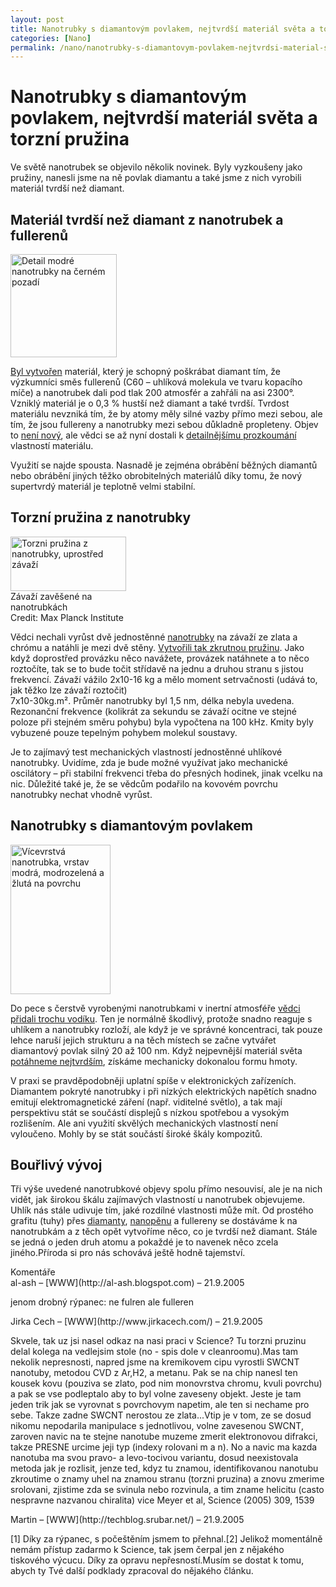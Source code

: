```yaml
---
layout: post
title: Nanotrubky s diamantovým povlakem, nejtvrdší materiál světa a torzní pružina
categories: [Nano]
permalink: /nano/nanotrubky-s-diamantovym-povlakem-nejtvrdsi-material-sveta-a-torzni-pruzina.html
---
```

# Nanotrubky s diamantovým povlakem, nejtvrdší materiál světa a torzní pružina

Ve světě nanotrubek se objevilo několik novinek. Byly vyzkoušeny jako pružiny, nanesli jsme na ně povlak diamantu a také jsme z nich vyrobili materiál tvrdší než diamant.

## Materiál tvrdší než diamant z nanotrubek a fullerenů

<div class="obry" style="width:187px"><div class="leftbox"><img alt="Detail modré nanotrubky na černém pozadí" height="165" src="http://www.techblog.cz/images/nanotrubka-modra-cerna.jpg" width="170"/></div></div> 

[Byl vytvořen](http://www.newscientist.com/article.ns?id=dn7926) materiál, který je schopný poškrábat diamant tím, že výzkumníci směs fullerenů (C60 – uhlíková molekula ve tvaru kopacího míče) a nanotrubek dali pod tlak 200 atmosfér a zahřáli na asi 2300°. Vzniklý materiál je o 0,3 % hustší než diamant a také tvrdší. Tvrdost materiálu nevzniká tím, že by atomy měly silné vazby přímo mezi sebou, ale tím, že jsou fullereny a nanotrubky mezi sebou důkladně propleteny. Objev to [není nový](http://www.bgi.uni-bayreuth.de/annual_report/2004/c_88.phtml), ale vědci se až nyní dostali k [detailnějšímu prozkoumání](http://www.physorg.com/news6436.html) vlastností materiálu.

Využití se najde spousta. Nasnadě je zejména obrábění běžných diamantů nebo obrábění jiných těžko obrobitelných materiálů díky tomu, že nový supertvrdý materiál je teplotně velmi stabilní.

## Torzní pružina z nanotrubky

<div class="obry" style="width:202px"><div class="leftbox"><img alt="Torzni pružina z nanotrubky, uprostřed závaží" height="87" src="http://www.techblog.cz/images/torzni-pruzina-z-nanotrubky.jpg" width="185"/></div>Závaží zavěšené na nanotrubkách<br/>Credit: Max Planck Institute</div> 

Vědci nechali vyrůst dvě jednostěnné [nanotrubky](http://www.techblog.cz/nano/nanotubes-nanotrubky.html) na závaží ze zlata a chrómu a natáhli je mezi dvě stěny. [Vytvořili tak zkrutnou pružinu](http://www.electronicsweekly.co.uk/Articles/2005/09/12/36236/Pendulumusesnanotubespring.htm). Jako když doprostřed provázku něco navážete, provázek natáhnete a to něco roztočíte, tak se to bude točit střídavě na jednu a druhou stranu s jistou frekvencí. Závaží vážilo 2x10-16 kg a mělo moment setrvačnosti (udává to, jak těžko lze závaží roztočit)   
7x10-30kg.m². Průměr nanotrubky byl 1,5 nm, délka nebyla uvedena. Rezonanční frekvence (kolikrát za sekundu se závaží ocitne ve stejné poloze při stejném směru pohybu) byla vypočtena na 100 kHz. Kmity byly vybuzené pouze tepelným pohybem molekul soustavy.

Je to zajímavý test mechanických vlastností jednostěnné uhlíkové nanotrubky. Uvidíme, zda je bude možné využívat jako mechanické oscilátory – při stabilní frekvenci třeba do přesných hodinek, jinak vcelku na nic. Důležité také je, že se vědcům podařilo na kovovém povrchu nanotrubky nechat vhodně vyrůst.

## Nanotrubky s diamantovým povlakem

<div class="obry" style="width:177px"><div class="leftbox"><img alt="Vícevrstvá nanotrubka, vrstav modrá, modrozelená a žlutá na povrchu" height="239" src="http://www.techblog.cz/images/vicevrstva-nanotrubka-modra-zluta.jpg" width="160"/></div></div> 

Do pece s čerstvě vyrobenými nanotrubkami v inertní atmosféře [vědci přidali trochu vodíku](http://www.nanotech-now.com/news.cgi?story_id=10873). Ten je normálně škodlivý, protože snadno reaguje s uhlíkem a nanotrubky rozloží, ale když je ve správné koncentraci, tak pouze lehce naruší jejich strukturu a na těch místech se začne vytvářet diamantový povlak silný 20 až 100 nm. Když nejpevnější materiál světa [potáhneme nejtvrdším](http://www.spacedaily.com/news/nanotech-05zzzu.html), získáme mechanicky dokonalou formu hmoty.

V praxi se pravděpodobněji uplatní spíše v elektronických zařízeních. Diamantem pokryté nanotrubky i při nízkých elektrických napětích snadno emitují elektromagnetické záření (např. viditelné světlo), a tak mají perspektivu stát se součástí displejů s nízkou spotřebou a vysokým rozlišením. Ale ani využití skvělých mechanických vlastností není vyloučeno. Mohly by se stát součástí široké škály kompozitů.

## Bouřlivý vývoj

Tři výše uvedené nanotrubkové objevy spolu přímo nesouvisí, ale je na nich vidět, jak širokou škálu zajímavých vlastností u nanotrubek objevujeme. Uhlík nás stále udivuje tím, jaké rozdílné vlastnosti může mít. Od prostého grafitu (tuhy) přes [diamanty](http://www.techblog.cz/technologie/nejvetsi-umely-diamant-ma-10-karatu.html), [nanopěnu](http://www.techblog.cz/nano/pata-forma-uhliku-nanopena.html) a fullereny se dostáváme k na nanotrubkám a z těch opět vytvoříme něco, co je tvrdší než diamant. Stále se jedná o jeden druh atomu a pokaždé je to navenek něco zcela jiného.Příroda si pro nás schovává ještě hodně tajemství.


<section id='comments-section'>
<div class='commentsheader'>Komentáře</div>        
<div class='comment-item-header' markdown=1>
al-ash &ndash; [WWW](http://al-ash.blogspot.com) &ndash; 21.9.2005
</div>

jenom drobný rýpanec: ne fulren ale fulleren

<div class='comment-item-header' markdown=1>
Jirka Cech &ndash; [WWW](http://www.jirkacech.com/) &ndash; 21.9.2005
</div>

Skvele, tak uz jsi nasel odkaz na nasi praci v Science? Tu torzni pruzinu delal kolega na vedlejsim stole (no - spis dole v cleanroomu).Mas tam nekolik nepresnosti, napred jsme na kremikovem cipu vyrostli SWCNT nanotuby, metodou CVD z Ar,H2, a metanu. Pak se na chip nanesl ten kousek kovu (pouziva se zlato, pod nim monovrstva chromu, kvuli povrchu) a pak se vse podleptalo aby to byl volne zaveseny objekt. Jeste je tam jeden trik jak se vyrovnat s povrchovym napetim, ale ten si nechame pro sebe. Takze zadne SWCNT nerostou ze zlata...Vtip je v tom, ze se dosud nikomu nepodarila manipulace s jednotlivou, volne zavesenou SWCNT,  zaroven navic na te stejne nanotube muzeme zmerit elektronovou difrakci, takze PRESNE urcime jeji typ (indexy rolovani m a n). No a navic ma kazda nanotuba ma svou pravo- a levo-tocivou variantu, dosud neexistovala metoda jak je rozlisit, jenze ted, kdyz tu znamou, identifikovanou nanotubu zkroutime o znamy uhel na znamou stranu (torzni pruzina) a znovu zmerime srolovani, zjistime zda se svinula nebo rozvinula, a tim zname helicitu (casto nespravne nazvanou chiralita)  vice Meyer et al, Science (2005) 309, 1539

<div class='comment-item-header' markdown=1>
Martin &ndash; [WWW](http://techblog.srubar.net/) &ndash; 21.9.2005
</div>

[1] Díky za rýpanec, s počeštěním jsmem to přehnal.[2] Jelikož momentálně nemám přístup zadarmo k Science, tak jsem čerpal jen z nějakého tiskového výcucu. Díky za opravu nepřesností.Musím se dostat k tomu, abych ty Tvé další podklady zpracoval do nějakého článku.

</section>